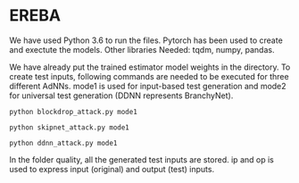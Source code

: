 # EREBA

We have used Python 3.6 to run the files. Pytorch has been used to create and exectute the models. Other libraries Needed: tqdm, numpy, pandas.


We have already put the trained estimator model weights in the directory. To create test inputs, following commands are needed to be executed for three different AdNNs. mode1 is used for input-based test generation and mode2 for universal test generation (DDNN represents BranchyNet).


```
python blockdrop_attack.py mode1

```
```
python skipnet_attack.py mode1

```
```
python ddnn_attack.py mode1

```


In the folder quality, all the generated test inputs are stored. ip and op is used to express input (original) and output (test) inputs.
